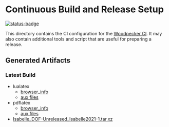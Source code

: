 # Continuous Build and Release Setup

[![status-badge](https://ci.logicalhacking.com/api/badges/Isabelle_DOF/Isabelle_DOF/status.svg)](https://ci.logicalhacking.com/Isabelle_DOF/Isabelle_DOF)

This directory contains the CI configuration for the [Woodpecker CI](https://woodpecker-ci.org/).
It may also contain additional tools and script that are useful for preparing a release.

## Generated Artifacts

### Latest Build

* lualatex
  * [browser_info](https://artifacts.logicalhacking.com/ci/Isabelle_DOF/Isabelle_DOF/main/latest/lualatex/browser_info/Unsorted/)
  * [aux files](https://artifacts.logicalhacking.com/ci/Isabelle_DOF/Isabelle_DOF/main/latest/lualatex/)
* pdflatex
  * [browser_info](https://artifacts.logicalhacking.com/ci/Isabelle_DOF/Isabelle_DOF/main/latest/pdflatex/browser_info/Unsorted/)
  * [aux files](https://artifacts.logicalhacking.com/ci/Isabelle_DOF/Isabelle_DOF/main/latest/pdflatex/)
* [Isabelle_DOF-Unreleased_Isabelle2021-1.tar.xz](https://artifacts.logicalhacking.com/ci/Isabelle_DOF/Isabelle_DOF/main/latest/Isabelle_DOF-Unreleased_Isabelle2021-1.tar.xz)
